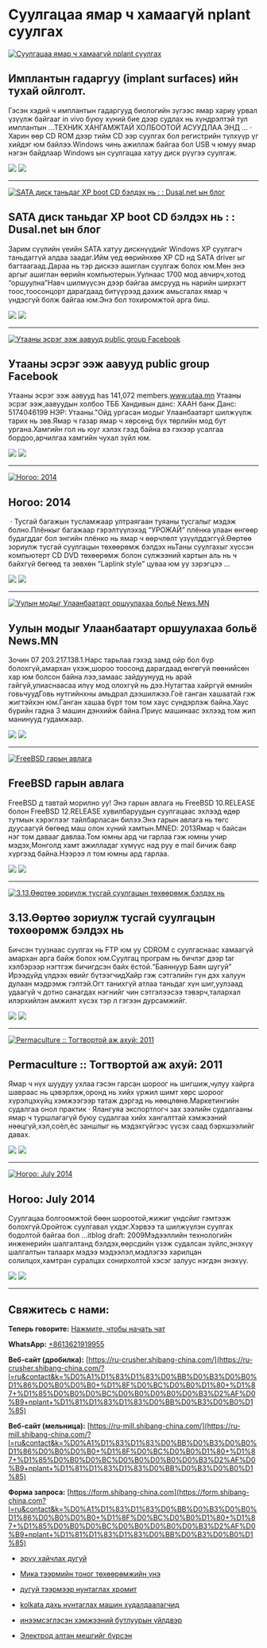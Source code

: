 # Суулгацаа ямар ч хамаагүй nplant суулгах

<a href="https://swt.shibang-china.com/?l=ru&img&k=%D0%A1%D1%83%D1%83%D0%BB%D0%B3%D0%B0%D1%86%D0%B0%D0%B0+%D1%8F%D0%BC%D0%B0%D1%80+%D1%87+%D1%85%D0%B0%D0%BC%D0%B0%D0%B0%D0%B3%D2%AF%D0%B9+nplant+%D1%81%D1%83%D1%83%D0%BB%D0%B3%D0%B0%D1%85" target="_blank">![Суулгацаа ямар ч хамаагүй nplant суулгах](http://static.shibang-china.com/all-800x300/108.jpg)</a>

## Имплантын гадаргуу (implant surfaces) ийн тухай ойлголт.
Гэсэн хэдий ч имплантын гадаргууд биологийн зүгээс ямар хариу урвал үзүүлж байгааг in vivo буюу хүний бие дээр судлах нь хүндрэлтэй тул имплантын …ТЕХНИК ХАНГАМЖТАЙ ХОЛБООТОЙ АСУУДЛАА ЭНД …&nbsp;&#0183;&#32;Харин өөр CD ROM дээр тийм CD ээр суулгах бол регистрийн түлхүүр үг хийдэг юм байлээ.Windows чинь ажиллаж байгаа бол USB ч юмуу ямар нэгэн байдлаар Windows ын суулгацаа хатуу диск рүүгээ суулгаж.


<a href="https://whatsapp.shibangsoft.com/WhatsApp.php" target="_blank" title="WhatsApp">![](http://static.shibang-china.com/icon/whatsapp.png)</a> <a href="https://swt.shibang-china.com/?l=ru&icon&k=%D0%A1%D1%83%D1%83%D0%BB%D0%B3%D0%B0%D1%86%D0%B0%D0%B0+%D1%8F%D0%BC%D0%B0%D1%80+%D1%87+%D1%85%D0%B0%D0%BC%D0%B0%D0%B0%D0%B3%D2%AF%D0%B9+nplant+%D1%81%D1%83%D1%83%D0%BB%D0%B3%D0%B0%D1%85" target="_blank">![](http://static.shibang-china.com/icon/chat-ru.png)</a>

---

<a href="https://swt.shibang-china.com/?l=ru&img&k=%D0%A1%D1%83%D1%83%D0%BB%D0%B3%D0%B0%D1%86%D0%B0%D0%B0+%D1%8F%D0%BC%D0%B0%D1%80+%D1%87+%D1%85%D0%B0%D0%BC%D0%B0%D0%B0%D0%B3%D2%AF%D0%B9+nplant+%D1%81%D1%83%D1%83%D0%BB%D0%B3%D0%B0%D1%85" target="_blank">![SATA диск таньдаг XP boot CD бэлдэх нь : : Dusal.net ын блог](http://static.shibang-china.com/all-800x300/87.jpg)</a>

## SATA диск таньдаг XP boot CD бэлдэх нь : : Dusal.net ын блог
Зарим сүүлийн үеийн SATA хатуу дискнүүдийг Windows XP суулгагч таньдаггүй алдаа заадаг.Ийм үед өөрийнхөө XP CD нд SATA driver ыг багтаагаад.Дараа нь тэр дискээ ашиглан суулгаж болох юм.Мөн энэ аргыг ашиглан өөрийн компьютерын.Уулнаас 1700 мод авчирч,хотод “оршуулна”Навч шилмүүсэн дээр байгаа амсрууд нь нарийн ширхэгт тоос,тоосонцорт дарагдаад битүүрээд дахиж амьсгалах ямар ч үндэсгүй болж байгаа юм.Энэ бол тохиромжтой арга биш.


<a href="https://whatsapp.shibangsoft.com/WhatsApp.php" target="_blank" title="WhatsApp">![](http://static.shibang-china.com/icon/whatsapp.png)</a> <a href="https://swt.shibang-china.com/?l=ru&icon&k=%D0%A1%D1%83%D1%83%D0%BB%D0%B3%D0%B0%D1%86%D0%B0%D0%B0+%D1%8F%D0%BC%D0%B0%D1%80+%D1%87+%D1%85%D0%B0%D0%BC%D0%B0%D0%B0%D0%B3%D2%AF%D0%B9+nplant+%D1%81%D1%83%D1%83%D0%BB%D0%B3%D0%B0%D1%85" target="_blank">![](http://static.shibang-china.com/icon/chat-ru.png)</a>

---

<a href="https://swt.shibang-china.com/?l=ru&img&k=%D0%A1%D1%83%D1%83%D0%BB%D0%B3%D0%B0%D1%86%D0%B0%D0%B0+%D1%8F%D0%BC%D0%B0%D1%80+%D1%87+%D1%85%D0%B0%D0%BC%D0%B0%D0%B0%D0%B3%D2%AF%D0%B9+nplant+%D1%81%D1%83%D1%83%D0%BB%D0%B3%D0%B0%D1%85" target="_blank">![Утааны эсрэг ээж аавууд public group Facebook](http://static.shibang-china.com/all-800x300/1398.jpg)</a>

## Утааны эсрэг ээж аавууд public group Facebook
Утааны эсрэг ээж аавууд has 141,072 members.www.utaa.mn Утааны эсрэг ээж,аавуудын холбоо ТББ Хандивын данс: ХААН банк Данс: 5174046199 НЭР: Утааны.&quot;Ойд ургасан модыг Улаанбаатарт шилжүүлж тарих нь зөв.Ямар ч газар ямар ч хөрсөнд бүх төрлийн мод бут ургана.Хамгийн гол нь юуг хэлэх гээд байна вэ гэхээр усалгаа бордоо,арчилгаа хамгийн чухал зүйл юм.


<a href="https://whatsapp.shibangsoft.com/WhatsApp.php" target="_blank" title="WhatsApp">![](http://static.shibang-china.com/icon/whatsapp.png)</a> <a href="https://swt.shibang-china.com/?l=ru&icon&k=%D0%A1%D1%83%D1%83%D0%BB%D0%B3%D0%B0%D1%86%D0%B0%D0%B0+%D1%8F%D0%BC%D0%B0%D1%80+%D1%87+%D1%85%D0%B0%D0%BC%D0%B0%D0%B0%D0%B3%D2%AF%D0%B9+nplant+%D1%81%D1%83%D1%83%D0%BB%D0%B3%D0%B0%D1%85" target="_blank">![](http://static.shibang-china.com/icon/chat-ru.png)</a>

---

<a href="https://swt.shibang-china.com/?l=ru&img&k=%D0%A1%D1%83%D1%83%D0%BB%D0%B3%D0%B0%D1%86%D0%B0%D0%B0+%D1%8F%D0%BC%D0%B0%D1%80+%D1%87+%D1%85%D0%B0%D0%BC%D0%B0%D0%B0%D0%B3%D2%AF%D0%B9+nplant+%D1%81%D1%83%D1%83%D0%BB%D0%B3%D0%B0%D1%85" target="_blank">![Ногоо: 2014](http://static.shibang-china.com/all-800x300/438.jpg)</a>

## Ногоо: 2014
&nbsp;&#0183;&#32;Тусгай багажын тусламжаар ултраягаан туяаны тусгалыг мэдэж болно.Плёнкыг багажаар гэрэлтүүлэхэд “УРОЖАЙ” плёнка улаан өнгөөр будагддаг бол энгийн плёнко нь ямар ч өөрчлөлт үзүүлддэггүй.Өөртөө зориулж тусгай суулгацын төхөөрөмж бэлдэх ньТаны суулгахыг хүссэн компьютерт CD DVD төхөөрөмж болон сүлжээний картын аль нь ч байхгүй бөгөөд та зөвхөн “Laplink style” цуваа юм уу зэрэгцээ …


<a href="https://whatsapp.shibangsoft.com/WhatsApp.php" target="_blank" title="WhatsApp">![](http://static.shibang-china.com/icon/whatsapp.png)</a> <a href="https://swt.shibang-china.com/?l=ru&icon&k=%D0%A1%D1%83%D1%83%D0%BB%D0%B3%D0%B0%D1%86%D0%B0%D0%B0+%D1%8F%D0%BC%D0%B0%D1%80+%D1%87+%D1%85%D0%B0%D0%BC%D0%B0%D0%B0%D0%B3%D2%AF%D0%B9+nplant+%D1%81%D1%83%D1%83%D0%BB%D0%B3%D0%B0%D1%85" target="_blank">![](http://static.shibang-china.com/icon/chat-ru.png)</a>

---

<a href="https://swt.shibang-china.com/?l=ru&img&k=%D0%A1%D1%83%D1%83%D0%BB%D0%B3%D0%B0%D1%86%D0%B0%D0%B0+%D1%8F%D0%BC%D0%B0%D1%80+%D1%87+%D1%85%D0%B0%D0%BC%D0%B0%D0%B0%D0%B3%D2%AF%D0%B9+nplant+%D1%81%D1%83%D1%83%D0%BB%D0%B3%D0%B0%D1%85" target="_blank">![Уулын модыг Улаанбаатарт оршуулахаа больё News.MN](http://static.shibang-china.com/all-800x300/218.jpg)</a>

## Уулын модыг Улаанбаатарт оршуулахаа больё News.MN
Зочин 07 203.217.138.1.Нарс тарьлаа гэхэд замд ойр бол бүр болохгүй,амархан үхэж,шороо тоосонд дарагдаад өнгөгүй пөөнийсөн хар юм болсон байна лээ,замаас зайдуунууд нь арай гайгүй,улиаснаасаа илүү мод олохгүй нь дээ.Нутагтаа хайргүй өмнийн говьчуудГовь нутгийнхны амьдрал дээшилжээ.Гоё ганган хашаатай гэж жигтэйхэн юм.Ганган хашаа бүрт том том хаус сүндэрлэж байна.Хаус бүрийн гадна 3 машин дэнхийж байна.Приүс машинаас эхлээд том жип манинууд гудамжаар.


<a href="https://whatsapp.shibangsoft.com/WhatsApp.php" target="_blank" title="WhatsApp">![](http://static.shibang-china.com/icon/whatsapp.png)</a> <a href="https://swt.shibang-china.com/?l=ru&icon&k=%D0%A1%D1%83%D1%83%D0%BB%D0%B3%D0%B0%D1%86%D0%B0%D0%B0+%D1%8F%D0%BC%D0%B0%D1%80+%D1%87+%D1%85%D0%B0%D0%BC%D0%B0%D0%B0%D0%B3%D2%AF%D0%B9+nplant+%D1%81%D1%83%D1%83%D0%BB%D0%B3%D0%B0%D1%85" target="_blank">![](http://static.shibang-china.com/icon/chat-ru.png)</a>

---

<a href="https://swt.shibang-china.com/?l=ru&img&k=%D0%A1%D1%83%D1%83%D0%BB%D0%B3%D0%B0%D1%86%D0%B0%D0%B0+%D1%8F%D0%BC%D0%B0%D1%80+%D1%87+%D1%85%D0%B0%D0%BC%D0%B0%D0%B0%D0%B3%D2%AF%D0%B9+nplant+%D1%81%D1%83%D1%83%D0%BB%D0%B3%D0%B0%D1%85" target="_blank">![FreeBSD гарын авлага](http://static.shibang-china.com/all-800x300/345.jpg)</a>

## FreeBSD гарын авлага
FreeBSD д тавтай морилно уу! Энэ гарын авлага нь FreeBSD 10.RELEASE болон FreeBSD 12.RELEASE хувилбаруудын суулгацаас эхлээд өдөр тутмын хэрэглээг тайлбарласан билээ.Энэ гарын авлага нь төгс дуусаагүй бөгөөд маш олон хүний хамтын.MNED: 2013Ямар ч байсан нэг том давааг давлаа.Том юмны ард чи гарлаа гэж юмны учир мэдэх,Монголд хамт ажилладаг хүмүүс над руу e mail бичиж баяр хүргээд байна.Нээрээ л том юмны ард гарлаа.


<a href="https://whatsapp.shibangsoft.com/WhatsApp.php" target="_blank" title="WhatsApp">![](http://static.shibang-china.com/icon/whatsapp.png)</a> <a href="https://swt.shibang-china.com/?l=ru&icon&k=%D0%A1%D1%83%D1%83%D0%BB%D0%B3%D0%B0%D1%86%D0%B0%D0%B0+%D1%8F%D0%BC%D0%B0%D1%80+%D1%87+%D1%85%D0%B0%D0%BC%D0%B0%D0%B0%D0%B3%D2%AF%D0%B9+nplant+%D1%81%D1%83%D1%83%D0%BB%D0%B3%D0%B0%D1%85" target="_blank">![](http://static.shibang-china.com/icon/chat-ru.png)</a>

---

<a href="https://swt.shibang-china.com/?l=ru&img&k=%D0%A1%D1%83%D1%83%D0%BB%D0%B3%D0%B0%D1%86%D0%B0%D0%B0+%D1%8F%D0%BC%D0%B0%D1%80+%D1%87+%D1%85%D0%B0%D0%BC%D0%B0%D0%B0%D0%B3%D2%AF%D0%B9+nplant+%D1%81%D1%83%D1%83%D0%BB%D0%B3%D0%B0%D1%85" target="_blank">![3.13.Өөртөө зориулж тусгай суулгацын төхөөрөмж бэлдэх нь](http://static.shibang-china.com/all-800x300/1308.jpg)</a>

## 3.13.Өөртөө зориулж тусгай суулгацын төхөөрөмж бэлдэх нь
Бичсэн туузнаас суулгах нь FTP юм уу CDROM с суулгаснаас хамаагүй амархан арга байж болох юм.Суулгац програм нь бичлэг дээр tar хэлбэрээр нэгтгэж бичигдсэн байх ёстой.“Баяннуур Баян шугуй” Ирээдүйд үлдээх өвийг бүтээгчидХайр гэж сэтгэлийн гүн дэх халуун дулаан мэдрэмж гэлтэй.Огт танихгүй атлаа таньдаг хүн шиг,уулзаад удаагүй ч дотно санагдах нэгнийг чин сэтгэлээсээ тэвэрч,талархал илэрхийлэн амжилт хүсэх тэр л гэгээн дурсамжийг.


<a href="https://whatsapp.shibangsoft.com/WhatsApp.php" target="_blank" title="WhatsApp">![](http://static.shibang-china.com/icon/whatsapp.png)</a> <a href="https://swt.shibang-china.com/?l=ru&icon&k=%D0%A1%D1%83%D1%83%D0%BB%D0%B3%D0%B0%D1%86%D0%B0%D0%B0+%D1%8F%D0%BC%D0%B0%D1%80+%D1%87+%D1%85%D0%B0%D0%BC%D0%B0%D0%B0%D0%B3%D2%AF%D0%B9+nplant+%D1%81%D1%83%D1%83%D0%BB%D0%B3%D0%B0%D1%85" target="_blank">![](http://static.shibang-china.com/icon/chat-ru.png)</a>

---

<a href="https://swt.shibang-china.com/?l=ru&img&k=%D0%A1%D1%83%D1%83%D0%BB%D0%B3%D0%B0%D1%86%D0%B0%D0%B0+%D1%8F%D0%BC%D0%B0%D1%80+%D1%87+%D1%85%D0%B0%D0%BC%D0%B0%D0%B0%D0%B3%D2%AF%D0%B9+nplant+%D1%81%D1%83%D1%83%D0%BB%D0%B3%D0%B0%D1%85" target="_blank">![Permaculture :: Тогтвортой аж ахуй: 2011](http://static.shibang-china.com/all-800x300/329.jpg)</a>

## Permaculture :: Тогтвортой аж ахуй: 2011
Ямар ч нүх шуудуу ухлаа гэсэн гарсан шороог нь шигшиж,чулуу хайрга шавраас нь цэвэрлэж,оронд нь хийх үржил шимт хөрс шороог хүрэлцэхүйц хэмжээгээр татаж дэргэд нь нөөцлөнө.Маркетингийн судалгаа онол практик&nbsp;&#0183;&#32;Ялангуяа экспортлогч зах зээлийн судалгааны ямар ч туршлагагүй буюу судалгаа хийх хангалттай хэмжээний нөөцгүй,хэл,соѐл,ѐс заншлыг нь мэдэхгүйгээс үүсэх саад бэрхшээлийг давах.


<a href="https://whatsapp.shibangsoft.com/WhatsApp.php" target="_blank" title="WhatsApp">![](http://static.shibang-china.com/icon/whatsapp.png)</a> <a href="https://swt.shibang-china.com/?l=ru&icon&k=%D0%A1%D1%83%D1%83%D0%BB%D0%B3%D0%B0%D1%86%D0%B0%D0%B0+%D1%8F%D0%BC%D0%B0%D1%80+%D1%87+%D1%85%D0%B0%D0%BC%D0%B0%D0%B0%D0%B3%D2%AF%D0%B9+nplant+%D1%81%D1%83%D1%83%D0%BB%D0%B3%D0%B0%D1%85" target="_blank">![](http://static.shibang-china.com/icon/chat-ru.png)</a>

---

<a href="https://swt.shibang-china.com/?l=ru&img&k=%D0%A1%D1%83%D1%83%D0%BB%D0%B3%D0%B0%D1%86%D0%B0%D0%B0+%D1%8F%D0%BC%D0%B0%D1%80+%D1%87+%D1%85%D0%B0%D0%BC%D0%B0%D0%B0%D0%B3%D2%AF%D0%B9+nplant+%D1%81%D1%83%D1%83%D0%BB%D0%B3%D0%B0%D1%85" target="_blank">![Ногоо: July 2014](http://static.shibang-china.com/all-800x300/738.jpg)</a>

## Ногоо: July 2014
Суулгацаа болгоомжтой бөөн шороотой,жижиг үндсйиг гэмтээж болохгүй.Оройтож суулгавал үхдэг.Хэрвээ та шилжүүлэн суулгах бодолтой байгаа бол …itblog draft: 2009Мэдээллийн технологийн инженерийн шалгалтанд бэлдэх,өөрсдийн үзэж судалсан зүйлс,энэхүү шалгалтын талаарх мэдээ мэдээлэл,мэдлэгээ харилцан солилцох,хамтран суралцах сонирхолтой хэсэг залуус нэгдэн энэхүү.


<a href="https://whatsapp.shibangsoft.com/WhatsApp.php" target="_blank" title="WhatsApp">![](http://static.shibang-china.com/icon/whatsapp.png)</a> <a href="https://swt.shibang-china.com/?l=ru&icon&k=%D0%A1%D1%83%D1%83%D0%BB%D0%B3%D0%B0%D1%86%D0%B0%D0%B0+%D1%8F%D0%BC%D0%B0%D1%80+%D1%87+%D1%85%D0%B0%D0%BC%D0%B0%D0%B0%D0%B3%D2%AF%D0%B9+nplant+%D1%81%D1%83%D1%83%D0%BB%D0%B3%D0%B0%D1%85" target="_blank">![](http://static.shibang-china.com/icon/chat-ru.png)</a>

---
## Свяжитесь с нами:

**Теперь говорите:** [Нажмите, чтобы начать чат](https://swt.shibang-china.com?l=ru&contact&k=%D0%A1%D1%83%D1%83%D0%BB%D0%B3%D0%B0%D1%86%D0%B0%D0%B0+%D1%8F%D0%BC%D0%B0%D1%80+%D1%87+%D1%85%D0%B0%D0%BC%D0%B0%D0%B0%D0%B3%D2%AF%D0%B9+nplant+%D1%81%D1%83%D1%83%D0%BB%D0%B3%D0%B0%D1%85)

**WhatsApp:**  [+8613621919955](https://whatsapp.shibangsoft.com/WhatsApp.php)

**Веб-сайт (дробилка):** [https://ru-crusher.shibang-china.com/](https://ru-crusher.shibang-china.com/?l=ru&contact&k=%D0%A1%D1%83%D1%83%D0%BB%D0%B3%D0%B0%D1%86%D0%B0%D0%B0+%D1%8F%D0%BC%D0%B0%D1%80+%D1%87+%D1%85%D0%B0%D0%BC%D0%B0%D0%B0%D0%B3%D2%AF%D0%B9+nplant+%D1%81%D1%83%D1%83%D0%BB%D0%B3%D0%B0%D1%85)

**Веб-сайт (мельница):** [https://ru-mill.shibang-china.com/](https://ru-mill.shibang-china.com/?l=ru&contact&k=%D0%A1%D1%83%D1%83%D0%BB%D0%B3%D0%B0%D1%86%D0%B0%D0%B0+%D1%8F%D0%BC%D0%B0%D1%80+%D1%87+%D1%85%D0%B0%D0%BC%D0%B0%D0%B0%D0%B3%D2%AF%D0%B9+nplant+%D1%81%D1%83%D1%83%D0%BB%D0%B3%D0%B0%D1%85)

**Форма запроса:** [https://form.shibang-china.com](https://form.shibang-china.com?l=ru&contact&k=%D0%A1%D1%83%D1%83%D0%BB%D0%B3%D0%B0%D1%86%D0%B0%D0%B0+%D1%8F%D0%BC%D0%B0%D1%80+%D1%87+%D1%85%D0%B0%D0%BC%D0%B0%D0%B0%D0%B3%D2%AF%D0%B9+nplant+%D1%81%D1%83%D1%83%D0%BB%D0%B3%D0%B0%D1%85)

* [эрүү хайчлах дугуй](../129/%D1%8D%D1%80%D2%AF%D2%AF%20%D1%85%D0%B0%D0%B9%D1%87%D0%BB%D0%B0%D1%85%20%D0%B4%D1%83%D0%B3%D1%83%D0%B9.md)

* [Мика тээрмийн тоног төхөөрөмжийн үнэ](../128/%D0%9C%D0%B8%D0%BA%D0%B0%20%D1%82%D1%8D%D1%8D%D1%80%D0%BC%D0%B8%D0%B9%D0%BD%20%D1%82%D0%BE%D0%BD%D0%BE%D0%B3%20%D1%82%D3%A9%D1%85%D3%A9%D3%A9%D1%80%D3%A9%D0%BC%D0%B6%D0%B8%D0%B9%D0%BD%20%D2%AF%D0%BD%D1%8D.md)

* [дугуй тээрмээр нунтаглах хромит](../128/%D0%B4%D1%83%D0%B3%D1%83%D0%B9%20%D1%82%D1%8D%D1%8D%D1%80%D0%BC%D1%8D%D1%8D%D1%80%20%D0%BD%D1%83%D0%BD%D1%82%D0%B0%D0%B3%D0%BB%D0%B0%D1%85%20%D1%85%D1%80%D0%BE%D0%BC%D0%B8%D1%82.md)

* [kolkata дахь нунтаглах машин худалдаалагчид](../129/kolkata%20%D0%B4%D0%B0%D1%85%D1%8C%20%D0%BD%D1%83%D0%BD%D1%82%D0%B0%D0%B3%D0%BB%D0%B0%D1%85%20%D0%BC%D0%B0%D1%88%D0%B8%D0%BD%20%D1%85%D1%83%D0%B4%D0%B0%D0%BB%D0%B4%D0%B0%D0%B0%D0%BB%D0%B0%D0%B3%D1%87%D0%B8%D0%B4.md)

* [инээмсэглэсэн хэмжээний бутлуурын үйлдвэр](../129/%D0%B8%D0%BD%D1%8D%D1%8D%D0%BC%D1%81%D1%8D%D0%B3%D0%BB%D1%8D%D1%81%D1%8D%D0%BD%20%D1%85%D1%8D%D0%BC%D0%B6%D1%8D%D1%8D%D0%BD%D0%B8%D0%B9%20%D0%B1%D1%83%D1%82%D0%BB%D1%83%D1%83%D1%80%D1%8B%D0%BD%20%D2%AF%D0%B9%D0%BB%D0%B4%D0%B2%D1%8D%D1%80.md)

* [Электрод алтан мешгийг бүрсэн](../130/%D0%AD%D0%BB%D0%B5%D0%BA%D1%82%D1%80%D0%BE%D0%B4%20%D0%B0%D0%BB%D1%82%D0%B0%D0%BD%20%D0%BC%D0%B5%D1%88%D0%B3%D0%B8%D0%B9%D0%B3%20%D0%B1%D2%AF%D1%80%D1%81%D1%8D%D0%BD.md)